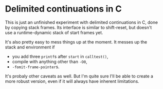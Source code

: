 Delimited continuations in C
============================

This is just an unfinished experiment with delimited continuations in C, done
by copying stack frames. Its interface is similar to shift-reset, but doesn't
use a runtime-dynamic stack of start frames yet.

It's also pretty easy to mess things up at the moment. It messes up the stack
and environment if

  * you add three `printf`s after `start` in `calltest()`,
  * compile with anything other than `-O0`,
  * `-fomit-frame-pointer`s.

It's probaly other caveats as well. But I'm quite sure I'll be able to create a
more robust version, even if it will always have inherent limitations.

